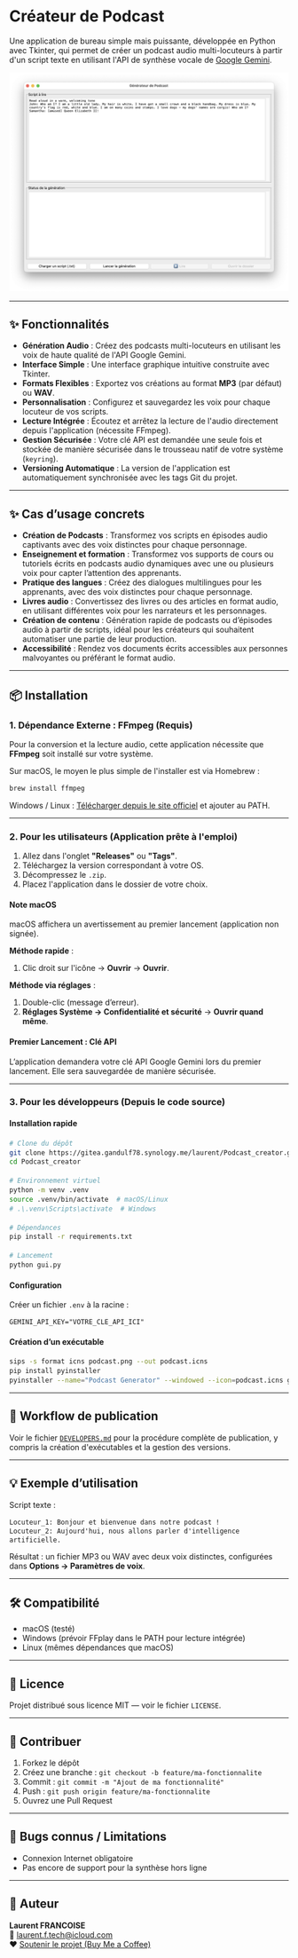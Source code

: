 # Créateur de Podcast

Une application de bureau simple mais puissante, développée en Python avec Tkinter, qui permet de créer un podcast audio multi-locuteurs à partir d'un script texte en utilisant l'API de synthèse vocale de [Google Gemini](https://ai.google.dev/).

![Capture d'écran de l'application](podcast_creator_screenshot.png)

---

## ✨ Fonctionnalités

- **Génération Audio** : Créez des podcasts multi-locuteurs en utilisant les voix de haute qualité de l'API Google Gemini.
- **Interface Simple** : Une interface graphique intuitive construite avec Tkinter.
- **Formats Flexibles** : Exportez vos créations au format **MP3** (par défaut) ou **WAV**.
- **Personnalisation** : Configurez et sauvegardez les voix pour chaque locuteur de vos scripts.
- **Lecture Intégrée** : Écoutez et arrêtez la lecture de l'audio directement depuis l'application (nécessite FFmpeg).
- **Gestion Sécurisée** : Votre clé API est demandée une seule fois et stockée de manière sécurisée dans le trousseau natif de votre système (`keyring`).
- **Versioning Automatique** : La version de l'application est automatiquement synchronisée avec les tags Git du projet.

---

## ✨ Cas d’usage concrets
- **Création de Podcasts** : Transformez vos scripts en épisodes audio captivants avec des voix distinctes pour chaque personnage.
- **Enseignement et formation** : Transformez vos supports de cours ou tutoriels écrits en podcasts audio dynamiques avec une ou plusieurs voix pour capter l’attention des apprenants.
- **Pratique des langues** : Créez des dialogues multilingues pour les apprenants, avec des voix distinctes pour chaque personnage.
- **Livres audio** : Convertissez des livres ou des articles en format audio, en utilisant différentes voix pour les narrateurs et les personnages.
- **Création de contenu** : Génération rapide de podcasts ou d’épisodes audio à partir de scripts, idéal pour les créateurs qui souhaitent automatiser une partie de leur production.
- **Accessibilité** : Rendez vos documents écrits accessibles aux personnes malvoyantes ou préférant le format audio.

---

## 📦 Installation

### 1. Dépendance Externe : FFmpeg (Requis)

Pour la conversion et la lecture audio, cette application nécessite que **FFmpeg** soit installé sur votre système.

Sur macOS, le moyen le plus simple de l'installer est via Homebrew :
```sh
brew install ffmpeg
```
Windows / Linux : [Télécharger depuis le site officiel](https://ffmpeg.org/download.html) et ajouter au PATH.

---

### 2. Pour les utilisateurs (Application prête à l'emploi)

1.  Allez dans l'onglet **"Releases"** ou **"Tags"**.
2.  Téléchargez la version correspondant à votre OS.
3.  Décompressez le `.zip`.
4.  Placez l'application dans le dossier de votre choix.

#### Note macOS

macOS affichera un avertissement au premier lancement (application non signée).  

**Méthode rapide** :
1. Clic droit sur l'icône → **Ouvrir** → **Ouvrir**.

**Méthode via réglages** :
1. Double-clic (message d’erreur).
2. **Réglages Système → Confidentialité et sécurité** → **Ouvrir quand même**.

#### Premier Lancement : Clé API
L’application demandera votre clé API Google Gemini lors du premier lancement. Elle sera sauvegardée de manière sécurisée.

---

### 3. Pour les développeurs (Depuis le code source)

#### Installation rapide
```sh
# Clone du dépôt
git clone https://gitea.gandulf78.synology.me/laurent/Podcast_creator.git
cd Podcast_creator

# Environnement virtuel
python -m venv .venv
source .venv/bin/activate  # macOS/Linux
# .\.venv\Scripts\activate  # Windows

# Dépendances
pip install -r requirements.txt

# Lancement
python gui.py
```

#### Configuration
Créer un fichier `.env` à la racine :
```
GEMINI_API_KEY="VOTRE_CLE_API_ICI"
```

#### Création d’un exécutable
```sh
sips -s format icns podcast.png --out podcast.icns
pip install pyinstaller
pyinstaller --name="Podcast Generator" --windowed --icon=podcast.icns gui.py
```

---

## 🚀 Workflow de publication

Voir le fichier [`DEVELOPERS.md`](DEVELOPERS.md) pour la procédure complète de publication, y compris la création d'exécutables et la gestion des versions.

---

## 💡 Exemple d’utilisation

Script texte :
```
Locuteur_1: Bonjour et bienvenue dans notre podcast !
Locuteur_2: Aujourd'hui, nous allons parler d'intelligence artificielle.
```
Résultat : un fichier MP3 ou WAV avec deux voix distinctes, configurées dans **Options → Paramètres de voix**.

---

## 🛠 Compatibilité

- macOS (testé)
- Windows (prévoir FFplay dans le PATH pour lecture intégrée)
- Linux (mêmes dépendances que macOS)

---

## 📜 Licence

Projet distribué sous licence MIT — voir le fichier `LICENSE`.

---

## 🤝 Contribuer

1. Forkez le dépôt
2. Créez une branche : `git checkout -b feature/ma-fonctionnalite`
3. Commit : `git commit -m "Ajout de ma fonctionnalité"`
4. Push : `git push origin feature/ma-fonctionnalite`
5. Ouvrez une Pull Request

---

## 🐞 Bugs connus / Limitations
- Connexion Internet obligatoire
- Pas encore de support pour la synthèse hors ligne

---

## 👤 Auteur

**Laurent FRANCOISE**  
📧 laurent.f.tech@icloud.com  
❤️ [Soutenir le projet (Buy Me a Coffee)](https://buymeacoffee.com/laurentftech)
